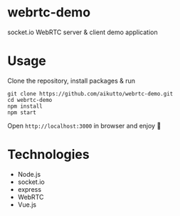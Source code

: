 # webrtc-demo

socket.io WebRTC server &amp; client demo application

# Usage

Clone the repository, install packages & run

```
git clone https://github.com/aikutto/webrtc-demo.git
cd webrtc-demo
npm install
npm start
```

Open `http://localhost:3000` in browser and enjoy 🎉️

# Technologies

* Node.js
* socket.io
* express
* WebRTC
* Vue.js
